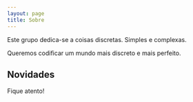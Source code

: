 ```yaml
---
layout: page
title: Sobre
---
```


<p class="message">
  Este grupo dedica-se a coisas discretas. Simples e complexas.
</p>

Queremos codificar um mundo mais discreto e mais perfeito.

## Novidades

Fique atento!

